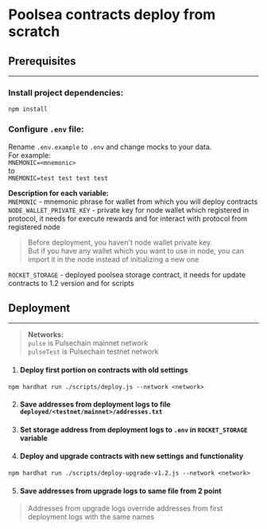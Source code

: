 # Poolsea contracts deploy from scratch

## Prerequisites

---
### Install project dependencies:
```shell
npm install
```
### Configure `.env` file:
Rename `.env.example` to `.env` and change mocks to your data.  
For example:  
``MNEMONIC=<mnemonic>``  
to  
``MNEMONIC=test test test test``  

<b>Description for each variable:</b>  
`MNEMONIC` - mnemonic phrase for wallet from which you will deploy contracts  
`NODE_WALLET_PRIVATE_KEY` - private key for node wallet which registered in protocol, it needs for execute rewards and for interact with protocol from registered node
> Before deployment, you haven't node wallet private key.  
> But if you have any wallet which you want to use in node, you can import it in the node instead of initializing a new one   

`ROCKET_STORAGE` - deployed poolsea storage contract, it needs for update contracts to 1.2 version and for scripts  

## Deployment

---
> <b>Networks:</b>  
> `pulse` is Pulsechain mainnet network  
> `pulseTest` is Pulsechain testnet network

1) #### Deploy first portion on contracts with old settings
```shell
npm hardhat run ./scripts/deploy.js --network <network>
```
2) #### Save addresses from deployment logs to file `deployed/<testnet/mainnet>/addresses.txt`
3) #### Set storage address from deployment logs to `.env` in `ROCKET_STORAGE` variable
4) #### Deploy and upgrade contracts with new settings and functionality
```shell
npm hardhat run ./scripts/deploy-upgrade-v1.2.js --network <network>
```
5) #### Save addresses from upgrade logs to same file from 2 point 
> Addresses from upgrade logs override addresses from first deployment logs with the same names
